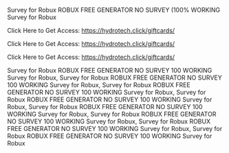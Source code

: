 Survey for Robux ROBUX FREE GENERATOR NO SURVEY (100% WORKING Survey for Robux

Click Here to Get Access: https://hydrotech.click/giftcards/

Click Here to Get Access: https://hydrotech.click/giftcards/

Click Here to Get Access: https://hydrotech.click/giftcards/

Survey for Robux ROBUX FREE GENERATOR NO SURVEY 100 WORKING Survey for Robux, Survey for Robux ROBUX FREE GENERATOR NO SURVEY 100 WORKING Survey for Robux, Survey for Robux ROBUX FREE GENERATOR NO SURVEY 100 WORKING Survey for Robux, Survey for Robux ROBUX FREE GENERATOR NO SURVEY 100 WORKING Survey for Robux, Survey for Robux ROBUX FREE GENERATOR NO SURVEY 100 WORKING Survey for Robux, Survey for Robux ROBUX FREE GENERATOR NO SURVEY 100 WORKING Survey for Robux, Survey for Robux ROBUX FREE GENERATOR NO SURVEY 100 WORKING Survey for Robux, Survey for Robux ROBUX FREE GENERATOR NO SURVEY 100 WORKING Survey for Robux
